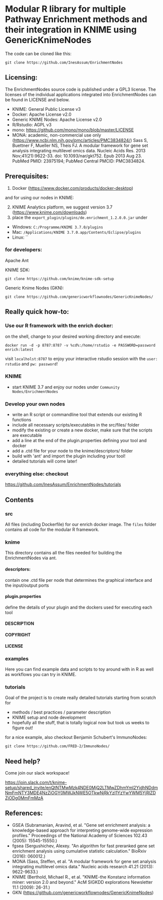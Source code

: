 Modular R library for multiple Pathway Enrichment methods and their integration in KNIME using GenericKnimeNodes
================================================================================================================

The code can be cloned like this:
```
git clone https://github.com/InesAssum/EnrichmentNodes
```

Licensing:
---------

The EnrichmentNodes source code is published under a GPL3 license. The licenses of the individual applications 
integrated into EnrichmentNodes can be found in LICENSE and below.

* KNIME: General Public License v3
* Docker: Apache License v2.0
* Generic KNIME Nodes: Apache License v2.0
* R/Rstudio: AGPL v3
* mono: https://github.com/mono/mono/blob/master/LICENSE
* MONA: academic, non-commercial use only (https://www.ncbi.nlm.nih.gov/pmc/articles/PMC3834824/)
Sass S, Buettner F, Mueller NS, Theis FJ. A modular framework for gene set analysis integrating multilevel omics data. Nucleic Acids Res. 2013 Nov;41(21):9622-33. doi: 10.1093/nar/gkt752. Epub 2013 Aug 23. PubMed PMID: 23975194; PubMed Central PMCID: PMC3834824.


Prerequisites:
-------------

1) Docker (https://www.docker.com/products/docker-desktop)

and for using our nodes in KNIME:

2) KNIME Analytics platform, we suggest version 3.7 (https://www.knime.com/downloads)
3) place the `export_plugin/plugins/de.enrichment_1.2.0.0.jar` under
  - Windows: `C:/Programme/KNIME 3.7.0/plugins`
  - Mac: `/⁨Applications/⁨KNIME 3.7.0.app⁩/Contents/Eclipse⁩/plugins⁩`
  - Linux: ``
  

### for developers:

Apache Ant

KNIME SDK:
```
git clone https://github.com/knime/knime-sdk-setup
```

Generic Knime Nodes (GKN):
```
git clone https://github.com/genericworkflownodes/GenericKnimeNodes/
```


Really quick how-to:
-------------------

### Use our R framework with the enrich docker:
on the shell, change to your desired working directory and execute:
```
docker run -d -p 8787:8787 -v %cd%:/home/rstudio -e PASSWORD=password enrich:latest
```
visit `localholst:8787` to enjoy your interactive rstudio session with the `user: rstudio` and `pw: password`!

### KNIME
* start KNIME 3.7 and enjoy our nodes under `Community Nodes/EnrichmentNodes`

### Develop your own nodes
* write an R script or commandline tool that extends our existing R functions
* include all necessary scripts/executables in the src/files/ folder
* modify the existing or create a new docker, make sure that the scripts are executable
* add a line at the end of the plugin.properties defining your tool and docker
* add a .ctd file for your node to the knime/descriptors/ folder
* build with 'ant' and import the plugin including your tool!
* detailed tutorials will come later!


### everything else: checkout
https://github.com/InesAssum/EnrichmentNodes/tutorials


Contents
--------

### src

All files (including Dockerfile) for our enrich docker image. The `files` folder contains all code for the modular R framework.


### knime

This directory contains all the files needed for building the EnrichmentNodes via ant.

#### descriptors:
contain one .ctd file per node that determines the graphical interface and the input/output ports

#### plugin.properties
define the details of your plugin and the dockers used for executing each tool

#### DESCRIPTION

#### COPYRIGHT

#### LICENSE


### examples

Here you can find example data and scripts to toy around with in R as well as workflows you can try in KNIME.


### tutorials

Goal of the project is to create really detailed tutorials starting from scratch for
* methods / best practices / parameter description
* KNIME setup and node development
* hopefully all the stuff, that is totally logical now but took us weeks to figure out!

for a nice example, also checkout Benjamin Schubert's ImmunoNodes:
```
git clone https://github.com/FRED-2/ImmunoNodes/
```

Need help?
----------

Come join our slack workspace!

https://join.slack.com/t/knime-setup/shared_invite/enQtNTMwMzk4NDE0MjQ2LTMwZDhmYmI2YjdhNDdmNmFmNTY3MDE4NzZiOGY0MWJkNWE5OTkwNjRkYzI1YzYwYWM5YjRlZDZjODg0MmFmMzA




References:
-----------

* GSEA (Subramanian, Aravind, et al. "Gene set enrichment analysis: a knowledge-based approach for interpreting genome-wide expression profiles." Proceedings of the National Academy of Sciences 102.43 (2005): 15545-15550.)
* fgsea (Sergushichev, Alexey. "An algorithm for fast preranked gene set enrichment analysis using cumulative statistic calculation." BioRxiv (2016): 060012.)
* MONA (Sass, Steffen, et al. "A modular framework for gene set analysis integrating multilevel omics data." Nucleic acids research 41.21 (2013): 9622-9633.)
* KNIME (Berthold, Michael R., et al. "KNIME-the Konstanz information miner: version 2.0 and beyond." AcM SIGKDD explorations Newsletter 11.1 (2009): 26-31.)
* GKN (https://github.com/genericworkflownodes/GenericKnimeNodes)


